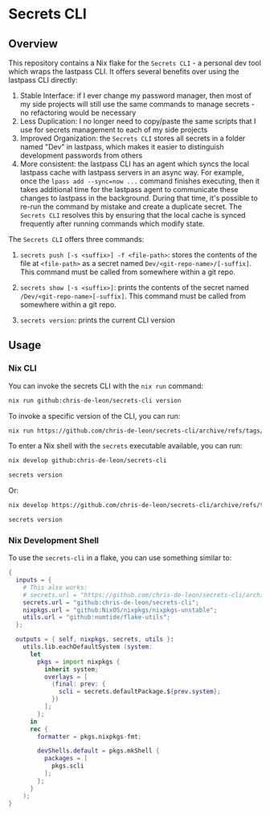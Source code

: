 # Secrets CLI

## Overview

This repository contains a Nix flake for the `Secrets CLI` - a personal dev tool which wraps the lastpass CLI. It offers several benefits over using the lastpass CLI directly:

1. Stable Interface: if I ever change my password manager, then most of my side projects will still use the same commands to manage secrets - no refactoring would be necessary
1. Less Duplication: I no longer need to copy/paste the same scripts that I use for secrets management to each of my side projects
1. Improved Organization: the `Secrets CLI` stores all secrets in a folder named "Dev" in lastpass, which makes it easier to distinguish development passwords from others
1. More consistent: the lastpass CLI has an agent which syncs the local lastpass cache with lastpass servers in an async way. For example, once the `lpass add --sync=now ...` command finishes executing, then it takes additional time for the lastpass agent to communicate these changes to lastpass in the background. During that time, it's possible to re-run the command by mistake and create a duplicate secret. The `Secrets CLI` resolves this by ensuring that the local cache is synced frequently after running commands which modify state.

The `Secrets CLI` offers three commands:

1. `secrets push [-s <suffix>] -f <file-path>`: stores the contents of the file at `<file-path>` as a secret named `Dev/<git-repo-name>/[-suffix]`. This command must be called from somewhere within a git repo.

1. `secrets show [-s <suffix>]`: prints the contents of the secret named `/Dev/<git-repo-name>[-suffix]`. This command must be called from somewhere within a git repo.

1. `secrets version`: prints the current CLI version

## Usage

### Nix CLI

You can invoke the secrets CLI with the `nix run` command:

```sh
nix run github:chris-de-leon/secrets-cli version
```

To invoke a specific version of the CLI, you can run:

```sh
nix run https://github.com/chris-de-leon/secrets-cli/archive/refs/tags/v1.1.0.tar.gz version
```

To enter a Nix shell with the `secrets` executable available, you can run:

```sh
nix develop github:chris-de-leon/secrets-cli

secrets version
```

Or:

```sh
nix develop https://github.com/chris-de-leon/secrets-cli/archive/refs/tags/v1.1.0.tar.gz

secrets version
```

### Nix Development Shell

To use the `secrets-cli` in a flake, you can use something similar to:

```nix
{
  inputs = {
    # This also works:
    # secrets.url = "https://github.com/chris-de-leon/secrets-cli/archive/refs/tags/v1.1.0.tar.gz";
    secrets.url = "github:chris-de-leon/secrets-cli";
    nixpkgs.url = "github:NixOS/nixpkgs/nixpkgs-unstable";
    utils.url = "github:numtide/flake-utils";
  };

  outputs = { self, nixpkgs, secrets, utils }:
    utils.lib.eachDefaultSystem (system:
      let
        pkgs = import nixpkgs {
          inherit system;
          overlays = [
            (final: prev: {
              scli = secrets.defaultPackage.${prev.system};
            })
          ];
        };
      in
      rec {
        formatter = pkgs.nixpkgs-fmt;

        devShells.default = pkgs.mkShell {
          packages = [
            pkgs.scli
          ];
        };
      }
    );
}
```
